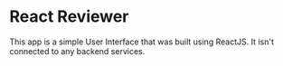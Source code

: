 # React Reviewer
This app is a simple User Interface that was built using ReactJS. It isn't connected to any backend services.

